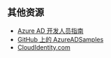 ## 其他资源

- [Azure AD 开发人员指南](/documentation/articles/active-directory-developers-guide)
- [GitHub 上的 AzureADSamples](https://github.com/AzureAdSamples)
- [CloudIdentity.com](http://cloudidentity.com)

<!---HONumber=Mooncake_0405_2016-->